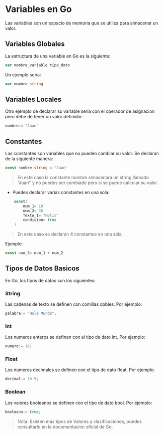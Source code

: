 # Variables en Go
Las variables son un espacio de memoria que se utiliza para almacenar un valor.

## Variables Globales

La estructura de una variable en Go es la siguiente:

```go
var nombre_variable tipo_dato
```

Un ejemplo seria:

```go
var nombre string
```
## Variables Locales

Otro ejemplo de declarar su variable seria con el operador de asignacion pero debe de tener un valor definidio:

```go
nombre:= "Juan"
```

## Constantes

Las constantes son variables que no pueden cambiar su valor. Se declaran de la siguiente manera:

```go
const nombre string = "Juan"
```
> En este caso la constante nombre almacenara un string llamado "Juan" y no puedes ser cambiado pero si se puede calcular su valor.

- Puedes declarar varias constantes en una sola:

```go
	const(
		num_1= 10
		num_2= 30
		Texto_1= "Holis"
		condicion= true
	)
```
> En este caso se declaran 4 constantes en una sola.

Ejemplo:
```go
const num_3= num_1 + num_2
```

## Tipos de Datos Basicos

En Go, los tipos de datos son los siguientes:

### String

Las cadenas de texto se definen con comillas dobles. Por ejemplo:

```go
palabra:= "Hola Mundo";
```

### Int

Los numeros enteros se definen con el tipo de dato int. Por ejemplo:

```go
numero:= 10;
```

### Float

Los numeros decimales se definen con el tipo de dato float. Por ejemplo:

```go
decimal:= 10.5;
```

### Boolean

Los valores booleanos se definen con el tipo de dato bool. Por ejemplo:

```go
booleano:= true;
```

> Nota: Existen mas tipos de Valores y clasificaciones, puedes consultarlo en la documentacion oficial de Go.